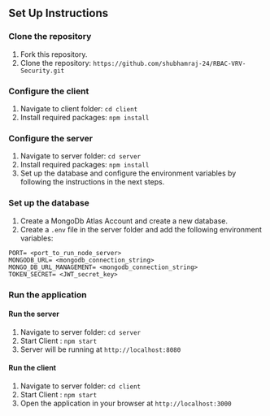 ## Set Up Instructions

### Clone the repository
1. Fork this repository.
2. Clone the repository: `https://github.com/shubhamraj-24/RBAC-VRV-Security.git`

### Configure the client

1. Navigate to client folder: `cd client`
2. Install required packages: `npm install`

### Configure the server

1. Navigate to server folder: `cd server`
2. Install required packages: `npm install`
3. Set up the database and configure the environment variables by following the instructions in the next steps.

### Set up the database

1. Create a MongoDb Atlas Account and create a new database.
2. Create a `.env` file in the server folder and add the following environment variables:

```
PORT= <port_to_run_node_server>
MONGODB_URL= <mongodb_connection_string>
MONGO_DB_URL_MANAGEMENT= <mongodb_connection_string>
TOKEN_SECRET= <JWT_secret_key>

```

### Run the application

#### Run the server

1. Navigate to server folder: `cd server`
2. Start Client : `npm start`
3. Server will be running at `http://localhost:8080`

#### Run the client

1. Navigate to server folder: `cd client`
2. Start Client : `npm start`
3. Open the application in your browser at `http://localhost:3000`
